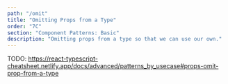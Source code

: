 ```yaml
---
path: "/omit"
title: "Omitting Props from a Type"
order: "7C"
section: "Component Patterns: Basic"
description: "Omitting props from a type so that we can use our own."
---
```


TODO: https://react-typescript-cheatsheet.netlify.app/docs/advanced/patterns_by_usecase#props-omit-prop-from-a-type
